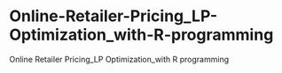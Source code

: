 # Online-Retailer-Pricing_LP-Optimization_with-R-programming
Online Retailer Pricing_LP Optimization_with R programming

